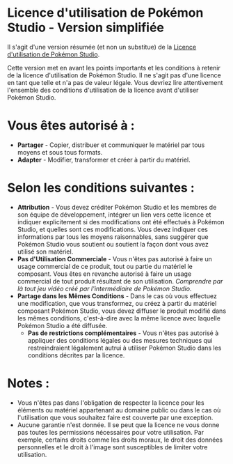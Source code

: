 # Licence d'utilisation de Pokémon Studio - Version simplifiée

Il s'agit d'une version résumée (et non un substitue) de la [Licence d'utilisation de Pokémon Studio](LICENSE-FR.md).

Cette version met en avant les points importants et les conditions à retenir de la licence d'utilisation de Pokémon Studio. Il ne s'agit pas d'une licence en tant que telle et n'a pas de valeur légale. Vous devriez lire attentivement l'ensemble des conditions d'utilisation de la licence avant d'utiliser Pokémon Studio.

# Vous êtes autorisé à :

- **Partager** - Copier, distribuer et communiquer le matériel par tous moyens et sous tous formats.
- **Adapter** - Modifier, transformer et créer à partir du matériel.

# Selon les conditions suivantes :

- **Attribution** - Vous devez créditer Pokémon Studio et les membres de son équipe de développement, intégrer un lien vers cette licence et indiquer explicitement si des modifications ont été effectués à Pokémon Studio, et quelles sont ces modifications. Vous devez indiquer ces informations par tous les moyens raisonnables, sans suggérer que Pokémon Studio vous soutient ou soutient la façon dont vous avez utilisé son matériel.
- **Pas d'Utilisation Commerciale** - Vous n'êtes pas autorisé à faire un usage commercial de ce produit, tout ou partie du matériel le composant. Vous êtes en revanche autorisé à faire un usage commercial de tout produit résultant de son utilisation. _Comprendre par là tout jeu vidéo créé par l'intermédiaire de Pokémon Studio_.
- **Partage dans les Mêmes Conditions** - Dans le cas où vous effectuez une modification, que vous transformez, ou créez à partir du matériel composant Pokémon Studio, vous devez diffuser le produit modifié dans les mêmes conditions, c'est-à-dire avec la même licence avec laquelle Pokémon Studio a été diffusée.
  - **Pas de restrictions complémentaires** - Vous n'êtes pas autorisé à appliquer des conditions légales ou des mesures techniques qui restreindraient légalement autrui à utiliser Pokémon Studio dans les conditions décrites par la licence.

# Notes :

- Vous n'êtes pas dans l'obligation de respecter la licence pour les éléments ou matériel appartenant au domaine public ou dans le cas où l'utilisation que vous souhaitez faire est couverte par une exception.
- Aucune garantie n'est donnée. Il se peut que la licence ne vous donne pas toutes les permissions nécessaires pour votre utilisation. Par exemple, certains droits comme les droits moraux, le droit des données personnelles et le droit à l'image sont susceptibles de limiter votre utilisation.
